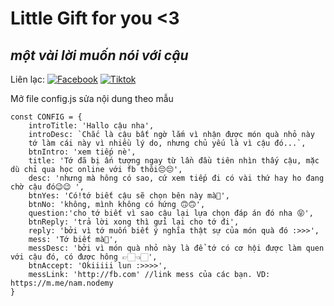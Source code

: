# Little Gift for you <3
## _một vài lời muốn nói với cậu_

Liên lạc: 
[![Facebook](https://i.imgur.com/GRqy96ts.jpg)](https://www.facebook.com/nam.nodemy)
[![Tiktok](https://i.imgur.com/Nbfl1E7t.jpg)](https://www.tiktok.com/@manindev)

Mở file config.js sửa nội dung theo mẫu
```
const CONFIG = {
    introTitle: 'Hallo cậu nha',
    introDesc: `Chắc là cậu bất ngờ lắm vì nhận được món quà nhỏ này 
    tớ làm cái này vì nhiều lý do, nhưng chủ yếu là vì cậu đó...`,
    btnIntro: 'xem tiếp nè',
    title: 'Tớ đã bị ấn tượng ngay từ lần đầu tiên nhìn thấy cậu, mặc dù chỉ qua học online với fb thôi😔😔',
    desc: 'nhưng mà hông có sao, cứ xem tiếp đi có vài thứ hay ho đang chờ cậu đó😉😉 ',
    btnYes: 'Có!tớ biết cậu sẽ chọn bên này mà🥰',
    btnNo: 'không, mình không có hứng 🙃🙃',
    question:'cho tớ biết vì sao cậu lại lựa chọn đáp án đó nha 😝',
    btnReply: 'trả lời xong thì gửi lại cho tớ đi',
    reply: 'bởi vì tớ muốn biết ý nghĩa thật sự của món quà đó :>>>',
    mess: 'Tớ biết mà🥰',
    messDesc: 'bởi vì món quà nhỏ này là để tớ có cơ hội được làm quen với cậu đó, có được hông 👉🏻👈🏻',
    btnAccept: 'Okiiiii lun :>>>>',
    messLink: 'http://fb.com' //link mess của các bạn. VD: https://m.me/nam.nodemy
}
```

